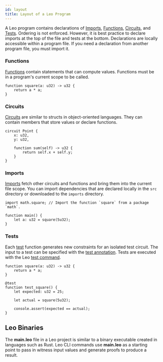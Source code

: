 ```yaml
---
id: layout
title: Layout of a Leo Program
---
```


A Leo program contains declarations of [Imports](#imports), [Functions](#functions), [Circuits](#circuits), 
and [Tests](#tests). Ordering is not enforced. However, it is best practice to declare imports at the top of the file and tests at the bottom.
Declarations are locally accessible within a program file. If you need a declaration from another program file, you must import it.

### Functions

[Functions](07_functions.md) contain statements that can compute values. 
Functions must be in a program's current scope to be called.

```leo
function square(a: u32) -> u32 {
    return a * a;
}
```

### Circuits

[Circuits](09_circuits.md) are similar to structs in object-oriented languages. They can contain members that store values or declare functions.

```leo
circuit Point {
    x: u32,
    y: u32,

    function sum(self) -> u32 {
        return self.x + self.y;
    }
}
```

### Imports

[Imports](10_imports.md) fetch other circuits and functions and bring them into the current file scope.
You can import dependencies that are declared locally in the `src` directory or downloaded to the `imports` directory.

```leo
import math.square; // Import the function `square` from a package `math`.

function main() {
    let a: u32 = square(5u32);
}
```

### Tests

Each [test](12_tests.md) function generates new constraints for an isolated test circuit.
The input to a test can be specified with the [test annotation](12_tests.md#annotation-arguments).
Tests are executed with the Leo [test command](../cli/05_test.md).

```leo
function square(a: u32) -> u32 {
    return a * a;
}

@test
function test_square() {
    let expected: u32 = 25;

    let actual = square(5u32);

    console.assert(expected == actual);
}
```

## Leo Binaries

The **main.leo** file in a Leo project is similar to a binary executable created in languages such as Rust.
Leo CLI commands use **main.leo** as a starting point to pass in witness input values and generate proofs to produce a result.
